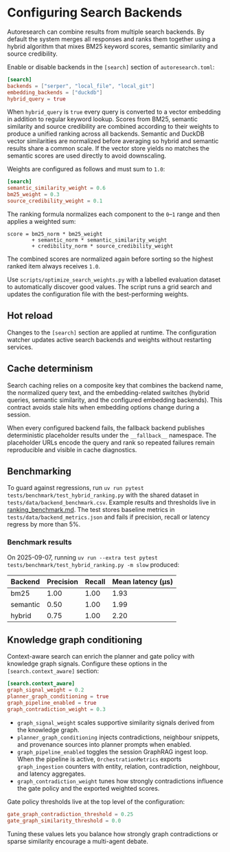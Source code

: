 # Configuring Search Backends

Autoresearch can combine results from multiple search backends. By default the
system merges all responses and ranks them together using a hybrid algorithm
that mixes BM25 keyword scores, semantic similarity and source credibility.

Enable or disable backends in the `[search]` section of `autoresearch.toml`:

```toml
[search]
backends = ["serper", "local_file", "local_git"]
embedding_backends = ["duckdb"]
hybrid_query = true
```

When `hybrid_query` is `true` every query is converted to a vector embedding in
addition to regular keyword lookup. Scores from BM25, semantic similarity and
source credibility are combined according to their weights to produce a unified
ranking across all backends. Semantic and DuckDB vector similarities are
normalized before averaging so hybrid and semantic results share a common
scale. If the vector store yields no matches the semantic scores are used
directly to avoid downscaling.

Weights are configured as follows and must sum to `1.0`:

```toml
[search]
semantic_similarity_weight = 0.6
bm25_weight = 0.3
source_credibility_weight = 0.1
```

The ranking formula normalizes each component to the `0`–`1` range and
then applies a weighted sum:

```
score = bm25_norm * bm25_weight
        + semantic_norm * semantic_similarity_weight
        + credibility_norm * source_credibility_weight
```

The combined scores are normalized again before sorting so the highest
ranked item always receives `1.0`.

Use `scripts/optimize_search_weights.py` with a labelled evaluation dataset to
automatically discover good values. The script runs a grid search and updates
the configuration file with the best-performing weights.

## Hot reload

Changes to the `[search]` section are applied at runtime. The configuration
watcher updates active search backends and weights without restarting
services.

## Cache determinism

Search caching relies on a composite key that combines the backend name, the
normalized query text, and the embedding-related switches (hybrid queries,
semantic similarity, and the configured embedding backends). This contract
avoids stale hits when embedding options change during a session.

When every configured backend fails, the fallback backend publishes
deterministic placeholder results under the `__fallback__` namespace. The
placeholder URLs encode the query and rank so repeated failures remain
reproducible and visible in cache diagnostics.

## Benchmarking

To guard against regressions, run `uv run pytest`
`tests/benchmark/test_hybrid_ranking.py` with the shared dataset in
`tests/data/backend_benchmark.csv`. Example results and thresholds live in
[ranking_benchmark.md](ranking_benchmark.md). The test stores baseline
metrics in `tests/data/backend_metrics.json` and fails if precision, recall
or latency regress by more than 5\%.

### Benchmark results

On 2025-09-07, running
`uv run --extra test pytest tests/benchmark/test_hybrid_ranking.py -m slow`
produced:

| Backend | Precision | Recall | Mean latency (µs) |
|---------|-----------|--------|-------------------|
| bm25    | 1.00      | 1.00   | 1.93              |
| semantic| 0.50      | 1.00   | 1.99              |
| hybrid  | 0.75      | 1.00   | 2.20              |

## Knowledge graph conditioning

Context-aware search can enrich the planner and gate policy with knowledge graph
signals. Configure these options in the `[search.context_aware]` section:

```toml
[search.context_aware]
graph_signal_weight = 0.2
planner_graph_conditioning = true
graph_pipeline_enabled = true
graph_contradiction_weight = 0.3
```

- `graph_signal_weight` scales supportive similarity signals derived from the
  knowledge graph.
- `planner_graph_conditioning` injects contradictions, neighbour snippets, and
  provenance sources into planner prompts when enabled.
- `graph_pipeline_enabled` toggles the session GraphRAG ingest loop. When the
  pipeline is active, `OrchestrationMetrics` exports `graph_ingestion`
  counters with entity, relation, contradiction, neighbour, and latency
  aggregates.
- `graph_contradiction_weight` tunes how strongly contradictions influence the
  gate policy and the exported weighted scores.

Gate policy thresholds live at the top level of the configuration:

```toml
gate_graph_contradiction_threshold = 0.25
gate_graph_similarity_threshold = 0.0
```

Tuning these values lets you balance how strongly graph contradictions or sparse
similarity encourage a multi-agent debate.
